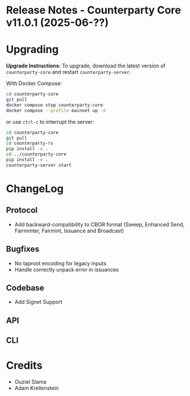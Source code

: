 # Release Notes - Counterparty Core v11.0.1 (2025-06-??)
# Upgrading

**Upgrade Instructions:**
To upgrade, download the latest version of `counterparty-core` and restart `counterparty-server`.

With Docker Compose:

```bash
cd counterparty-core
git pull
docker compose stop counterparty-core
docker compose --profile mainnet up -d
```

or use `ctrl-c` to interrupt the server:

```bash
cd counterparty-core
git pull
cd counterparty-rs
pip install -e .
cd ../counterparty-core
pip install -e .
counterparty-server start
```

# ChangeLog

## Protocol

- Add backward-compatibility to CBOR format (Sweep, Enhanced Send, Fairminter, Fairmint, Issuance and Broadcast)

## Bugfixes

- No taproot encoding for legacy inputs
- Handle correctly unpack error in issuances

## Codebase

- Add Signet Support

## API

## CLI


# Credits

- Ouziel Slama
- Adam Krellenstein
